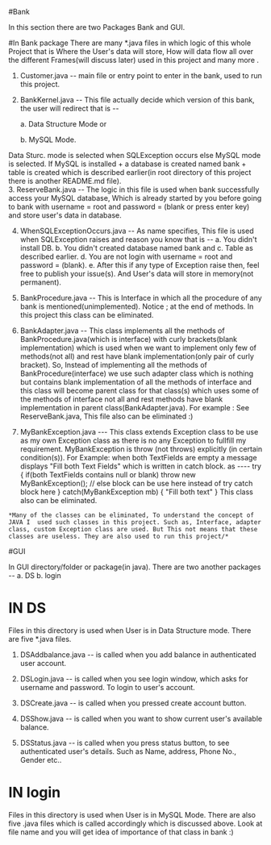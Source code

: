 #Bank

 In this section there are two Packages Bank and GUI.

#In Bank package
  There are many *.java files in which logic of this whole Project that is
  Where the User's data will store, How will data flow all over the different Frames(will discuss later) used in this project and many more .
  
  1. Customer.java -- main file or entry point to enter in the bank, used to run this project. 
  
  2. BankKernel.java -- This file actually decide which version of this bank, the user will redirect that is --
   
     a. Data Structure Mode or 
   
     b. MySQL Mode. 
     
   Data Sturc. mode is selected when SQLException occurs else MySQL mode is selected. If MySQL is installed + a database is created named bank + table is created which is described earlier(in root directory of this project there is another README.md file).  
  3. ReserveBank.java -- The logic in this file is used when bank successfully access your MySQL database, Which is already started by you before going to bank with username = root and password = (blank or press enter key) and store user's data in database. 

  4. WhenSQLExceptionOccurs.java -- As name specifies, This file is used when SQLException raises and reason you know that is --
     a. You didn't install DB.
     b. You didn't created database named bank and 
     c. Table as described earlier.
     d. You are not login with username = root and password =  (blank).
     e. After this if any type of Exception raise then, feel free to publish your issue(s).
     And User's data will store in memory(not permanent).
  
  5. BankProcedure.java -- This is Interface in which all the procedure of any bank is mentioned(unimplemented). Notice ; at the end of methods. In this project this class can be eliminated.
   
  6. BankAdapter.java -- This class implements all the methods of BankProcedure.java(which is interface) with curly brackets(blank implementation) which is used when we want to implement only few of methods(not all) and rest have blank implementation(only pair of curly bracket). So, Instead of implementing all the methods of BankProcedure(interface) we use such adapter class which is nothing but contains blank implementation of all the methods of interface and this class will become parent class for that class(s) which uses some of the methods of interface not all and rest methods have blank implementation in parent class(BankAdapter.java). For example : See ReserveBank.java, This file also can be eliminated :)
  
  7. MyBankException.java --- This class extends Exception class to be use as my own Exception class as there is no any Exception to fullfill my requirement.
  MyBankException is throw (not throws) explicitly (in certain condition(s)).
  For Example: when both TextFields are empty a message displays "Fill both Text Fields" which is written in catch block. as ----
    try {
      if(both TextFields contains null or blank)  throw new MyBankException();
      // else block can be use here instead of try catch block here
    } catch(MyBankException mb) {
          "Fill both text"
    }
    This class also can be eliminated.

    *Many of the classes can be eliminated, To understand the concept of JAVA I  used such classes in this project. Such as, Interface, adapter class, custom Exception class are used. But This not means that these classes are useless. They are also used to run this project/*

#GUI

 In GUI directory/folder or package(in java). There are two another packages --
 a. DS
 b. login

# IN DS
 
 Files in this directory is used when User is in Data Structure mode. There are five *.java files.

 1. DSAddbalance.java -- is called when you add balance in authenticated user account.
 2. DSLogin.java -- is called when you see login window, which asks for username and password. To login to user's account.

 3. DSCreate.java -- is called when you pressed create account button.

 4. DSShow.java -- is called when you want to show current user's available balance.

 5. DSStatus.java -- is called when you press status button, to see authenticated user's details. Such as Name, address, Phone No., Gender etc..

# IN login

  Files in this directory is used when User is in MySQL Mode. There are also five .java files which is called accordingly which is discussed above. Look at file name and you will get idea of importance of that class in bank :)
  
  
  
  
  
  
  
  
  
  
  
  
  
  
  
